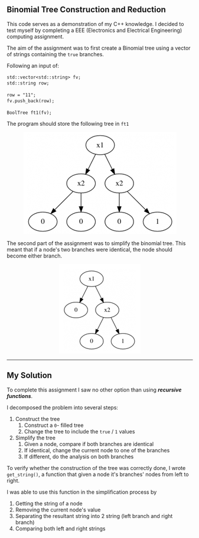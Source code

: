## Binomial Tree Construction and Reduction

This code serves as a demonstration of my C++ knowledge. I decided to test myself by completing a EEE (Electronics and Electrical Engineering) computing assignment. 

The aim of the assignment was to first create a Binomial tree using a vector of strings containing the `true` branches. 

Following an input of: 


    std::vector<std::string> fv;
    std::string row;

    row = "11";
    fv.push_back(row);

    BoolTree ft1(fv);


The program should store the following tree in `ft1` <br> 

<!-- ![Simple tree](media/simple_tree.PNG) -->

<div style="text-align:center"><img src="./media/simple_tree.PNG" /></div>

The second part of the assignment was to simplify the binomial tree. This meant that if a node's two branches were identical, the node should become either branch. 

<!-- ![Simple tree](media/simplification.PNG) -->

<div style="text-align:center"><img src="./media/simplification.PNG" /></div>

-------------------------

## My Solution

To complete this assignment I saw no other option than using ___recursive functions___. 

I decomposed the problem into several steps: 

1. Construct the tree
    1. Construct a `0`- filled tree
    2. Change the tree to include the `true` / `1` values
3. Simplify the tree
    1. Given a node, compare if both branches are identical
    2. If identical, change the current node to one of the branches
    3. If different, do the analysis on both branches

To verify whether the construction of the tree was correctly done, I wrote `get_string()`, a function that given a node it's branches' nodes from left to right. 

I was able to use this function in the simplification process by
1. Getting the string of a node
2. Removing the current node's value 
3. Separating the resultant string into 2 string (left branch and right branch)
4. Comparing both left and right strings


